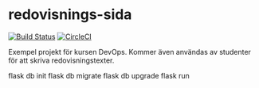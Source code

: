 # redovisnings-sida
[![Build Status](https://travis-ci.com/AndreasArne/redovisnings-sida.svg?branch=master)](https://travis-ci.com/AndreasArne/redovisnings-sida) [![CircleCI](https://circleci.com/gh/AndreasArne/redovisnings-sida/tree/master.svg?style=svg)](https://circleci.com/gh/AndreasArne/redovisnings-sida/tree/master)

Exempel projekt för kursen DevOps. Kommer även användas av studenter för att skriva redovisningstexter.

flask db init
flask db migrate
flask db upgrade
flask run